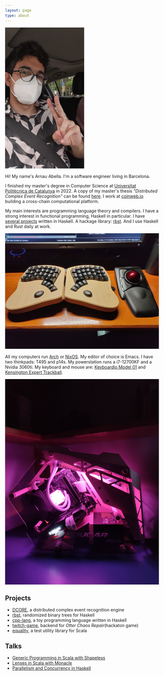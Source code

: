 ```yaml
---
layout: page
type: about
---
```


![portrait of myself](/assets/images/portrait_small.jpeg)

Hi! My name's Arnau Abella. I'm a software engineer living in Barcelona.

I finished my master's degree in Computer Science at [Universitat Politècnica de Catalunya](https://www.fib.upc.edu/) in 2022. A copy of my master's thesis _"Distributed Complex Event Recognition"_ can be found [here](/assets/documents/thesis.pdf). I work at [coinweb.io](https://coinweb.io/) building a cross-chain computational platform.

My main interests are programming language theory and compilers. 
I have a strong interest in functional programming, Haskell in particular.
I have [several projects](https://github.com/monadplus?tab=repositories&q=&type=&language=haskell) written in Haskell. A hackage library: [rbst](https://hackage.haskell.org/package/rbst). And I use Haskell and Rust daily at work.

![keyboard and mouse](/assets/images/keyboard.jpg)

All my computers run [Arch](https://github.com/monadplus/dotfiles) or [NixOS](https://github.com/monadplus/nixconfig). My editor of choice is Emacs. I have two thinkpads: T495 and p14s. My powerstation runs a i7-12700KF and a Nvidia 3060ti. My keyboard and mouse are: [Keyboardio Model 01](https://shop.keyboard.io/products/model-01-keyboard?variant=30996744405065) and [Kensington Expert Trackball](https://www.kensington.com/p/products/electronic-control-solutions/trackball-products/expert-mouse-wireless-trackball-1/).

![powerstation](/assets/images/pc_small.jpg) 

## Projects

- [DCORE](https://github.com/dtim-upc/DCORE), a distributed complex event recognition engine
- [rbst](https://hackage.haskell.org/package/rbst), randomized binary trees for Haskell
- [cpp-lang](https://github.com/monadplus/CPP-lang), a toy programming language written in Haskell
- [twitch-game](https://github.com/monadplus/twitch-game/), backend for _Otter Chaos Repair_(hackaton game)
- [equality](https://monadplus.github.io/equality/), a test utility library for Scala

## Talks

- [Generic Programming in Scala with Shapeless](https://github.com/monadplus/intro-shapeless)
- [Lenses in Scala with Monacle](https://github.com/monadplus/scala-lenses)
- [Parallelism and Concurrency in Haskell](https://github.com/monadplus/parconc-notes/tree/main/talk)
